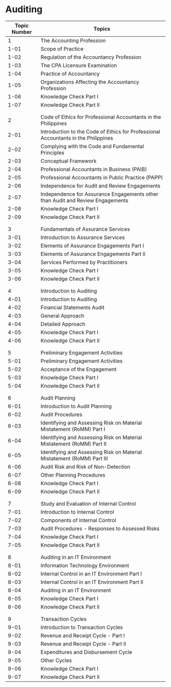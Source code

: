 # Auditing

| Topic Number  | Topics                                                                    |
|---------------|---------------------------------------------------------------------------|
| 1             | The Accounting Profession
| 1-01          | Scope of Practice
| 1-02          | Regulation of the Accountancy Profession
| 1-03          | The CPA Licensure Examination
| 1-04          | Practice of Accountancy
| 1-05          | Organizations Affecting the Accountancy Profession
| 1-06          | Knowledge Check Part I
| 1-07          | Knowledge Check Part II
|               |
|               |
| 2             | Code of Ethics for Professional Accountants in the Philippines
| 2-01          | Introduction to the Code of Ethics for Professional Accountants in the Philippines
| 2-02          | Complying with the Code and Fundamental Principles
| 2-03          | Conceptual Framework
| 2-04          | Professional Accountants in Business (PAIB)
| 2-05          | Professional Accountants in Public Practice (PAPP)
| 2-06          | Independence for Audit and Review Engagements
| 2-07          | Independence for Assurance Engagements other than Audit and Review Engagements
| 2-08          | Knowledge Check Part I
| 2-09          | Knowledge Check Part II
|               |
|               |
| 3             | Fundamentals of Assurance Services
| 3-01          | Introduction to Assurance Services
| 3-02          | Elements of Assurance Engagements Part I
| 3-03          | Elements of Assurance Engagements Part II
| 3-04          | Services Performed by Practitioners
| 3-05          | Knowledge Check Part I
| 3-06          | Knowledge Check Part II
|               |
|               |
| 4             | Introduction to Auditing
| 4-01          | Introduction to Auditing
| 4-02          | Financial Statements Audit
| 4-03          | General Approach
| 4-04          | Detailed Approach
| 4-05          | Knowledge Check Part I
| 4-06          | Knowledge Check Part II
|               |
|               |
| 5             | Preliminary Engagement Activities
| 5-01          | Preliminary Engagement Activities
| 5-02          | Acceptance of the Engagement
| 5-03          | Knowledge Check Part I
| 5-04          | Knowledge Check Part II
|               |
|               |
| 6             | Audit Planning
| 6-01          | Introduction to Audit Planning
| 6-02          | Audit Procedures
| 6-03          | Identifying and Assessing Risk on Material Mistatement (RoMM) Part I
| 6-04          | Identifying and Assessing Risk on Material Mistatement (RoMM) Part II
| 6-05          | Identifying and Assessing Risk on Material Mistatement (RoMM) Part III
| 6-06          | Audit Risk and Risk of Non-Detection
| 6-07          | Other Planning Procedures
| 6-08          | Knowledge Check Part I
| 6-09          | Knowledge Check Part II
|               |
|               |
| 7             | Study and Evaluation of Internal Control
| 7-01          | Introduction to Internal Control
| 7-02          | Components of Internal Control
| 7-03          | Audit Procedures - Responses to Assessed Risks
| 7-04          | Knowledge Check Part I
| 7-05          | Knowledge Check Part II
|               |
|               |
| 8             | Auditing in an IT Environment
| 8-01          | Information Technology Environment
| 8-02          | Internal Control in an IT Environment Part I
| 8-03          | Internal Control in an IT Environment Part II
| 8-04          | Auditing in an IT Environment
| 8-05          | Knowledge Check Part I
| 8-06          | Knowledge Check Part II
|               |
|               |
| 9             | Transaction Cycles
| 9-01          | Introduction to Transaction Cycles
| 9-02          | Revenue and Receipt Cycle - Part I
| 9-03          | Revenue and Receipt Cycle - Part II
| 9-04          | Expenditures and Disbursement Cycle
| 9-05          | Other Cycles
| 9-06          | Knowledge Check Part I
| 9-07          | Knowledge Check Part II